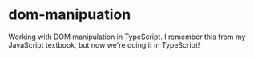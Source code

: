 # dom-manipuation
Working with DOM manipulation in TypeScript. I remember this from my JavaScript textbook, but now we're doing it in TypeScript!
